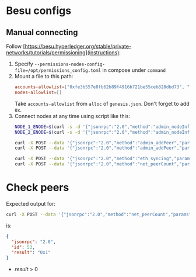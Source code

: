 # Besu configs

## Manual connecting

Follow [https://besu.hyperledger.org/stable/private-networks/tutorials/permissioning](instructions):

1. Specify `--permissions-nodes-config-file=/opt/permissions_config.toml` in compose under `command`
2. Mount a file to this path:
   ```toml
   accounts-allowlist=["0xfe3b557e8fb62b89f4916b721be55ceb828dbd73", "0xf17f52151EbEF6C7334FAD080c5704D77216b732"]
   nodes-allowlist=[]
   ```
   Take `accounts-allowlist` from `alloc` of `genesis.json`. Don't forget to add `0x`.
3. Connect nodes at any time using script like this:
   ```bash
   NODE_1_ENODE=$(curl -s -d '{"jsonrpc":"2.0","method":"admin_nodeInfo","params":[],"id":1}' http://0:18545 | jq -r .result.enode)
   NODE_2_ENODE=$(curl -s -d '{"jsonrpc":"2.0","method":"admin_nodeInfo","params":[],"id":1}' http://0:28545 | jq -r .result.enode)

   curl -X POST --data '{"jsonrpc":"2.0","method":"admin_addPeer","params":["'"${NODE_2_ENODE}"'"], "id":1}' http://127.0.0.1:18545
   curl -X POST --data '{"jsonrpc":"2.0","method":"admin_addPeer","params":["'"${NODE_1_ENODE}"'"], "id":1}' http://127.0.0.1:28545

   curl -X POST --data '{"jsonrpc":"2.0","method":"eth_syncing","params":[],"id":51}' http://127.0.0.1:18545
   curl -X POST --data '{"jsonrpc":"2.0","method":"net_peerCount","params":[],"id":53}' http://127.0.0.1:18545
   ```

# Check peers

Expected output for:

```bash
curl -X POST --data '{"jsonrpc":"2.0","method":"net_peerCount","params":[],"id":53}' http://127.0.0.1:18545
```

is:

```json
{
  "jsonrpc": "2.0",
  "id": 53,
  "result": "0x1"
}
```

- _result_ > 0
 